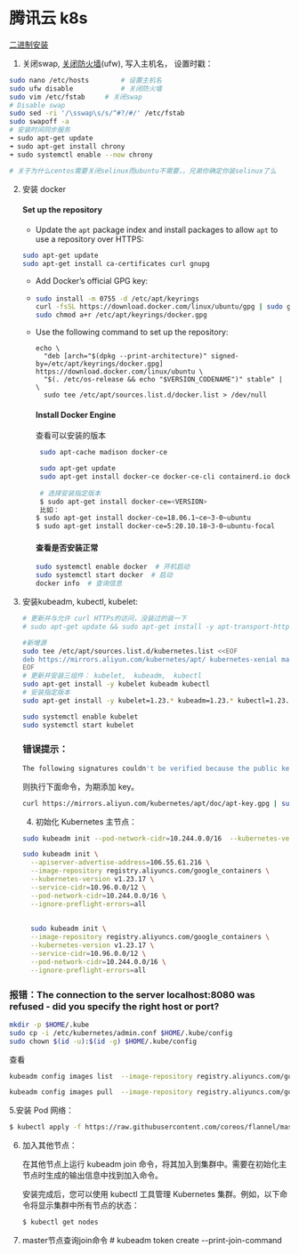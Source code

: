 # 腾讯云  k8s

[二进制安装](https://www.haxi.cc/archives/setup-k8s-1-23-1-cluster-using-binary.html)

1. 关闭swap, [关闭防火墙](https://so.csdn.net/so/search?q=关闭防火墙&spm=1001.2101.3001.7020)(ufw), 写入主机名， 设置时戳：

```sh
sudo nano /etc/hosts    	# 设置主机名
sudo ufw disable			# 关闭防火墙
sudo vim /etc/fstab		# 关闭swap
# Disable swap
sudo sed -ri '/\sswap\s/s/^#?/#/' /etc/fstab
sudo swapoff -a
# 安装时间同步服务
➜ sudo apt-get update
➜ sudo apt-get install chrony
➜ sudo systemctl enable --now chrony

# 关于为什么centos需要关闭selinux而ubuntu不需要，，兄弟你确定你装selinux了么

```

2. 安装 docker

   #### Set up the repository

   * Update the `apt` package index and install packages to allow `apt` to use a repository over HTTPS:

   ```sh
   sudo apt-get update
   sudo apt-get install ca-certificates curl gnupg
   
   ```

   * Add Docker’s official GPG key:
     
   * ```sh
     sudo install -m 0755 -d /etc/apt/keyrings
     curl -fsSL https://download.docker.com/linux/ubuntu/gpg | sudo gpg --dearmor -o /etc/apt/keyrings/docker.gpg
     sudo chmod a+r /etc/apt/keyrings/docker.gpg
     ```

   * Use the following command to set up the repository:

     ````
     echo \
       "deb [arch="$(dpkg --print-architecture)" signed-by=/etc/apt/keyrings/docker.gpg] https://download.docker.com/linux/ubuntu \
       "$(. /etc/os-release && echo "$VERSION_CODENAME")" stable" | \
       sudo tee /etc/apt/sources.list.d/docker.list > /dev/null
     ````
     
     #### Install Docker Engine
     
     
     
      查看可以安装的版本
     
     ```sh
      sudo apt-cache madison docker-ce
     ```
     
     
     
     ```sh
      sudo apt-get update
      sudo apt-get install docker-ce docker-ce-cli containerd.io docker-buildx-plugin docker-compose-plugin
      
      # 选择安装指定版本
      $ sudo apt-get install docker-ce=<VERSION>
      比如：
     $ sudo apt-get install docker-ce=18.06.1~ce~3-0~ubuntu
     $ sudo apt-get install docker-ce=5:20.10.18~3-0~ubuntu-focal
     ```
     
     #### 查看是否安装正常
     
     ```sh
     sudo systemctl enable docker  # 开机启动
     sudo systemctl start docker  # 启动
     docker info  # 查询信息
     ```
     
     

3. 安装kubeadm, kubectl, kubelet:

   ```sh
   # 更新并与允许 curl HTTPs的访问，没装过的装一下
   # sudo apt-get update && sudo apt-get install -y apt-transport-https
   
   #新增源
   sudo tee /etc/apt/sources.list.d/kubernetes.list <<EOF 
   deb https://mirrors.aliyun.com/kubernetes/apt/ kubernetes-xenial main
   EOF
   # 更新并安装三组件： kubelet,  kubeadm,  kubectl
   sudo apt-get install -y kubelet kubeadm kubectl
   # 安装指定版本
   sudo apt-get install -y kubelet=1.23.* kubeadm=1.23.* kubectl=1.23.* --allow-unauthenticated
   
   sudo systemctl enable kubelet
   sudo systemctl start kubelet
   ```
   
   ### 错误提示：
   
   ```sh
   The following signatures couldn't be verified because the public key is not available
   ```
   
   则执行下面命令，为期添加 key。
   
   ```sh
   curl https://mirrors.aliyun.com/kubernetes/apt/doc/apt-key.gpg | sudo apt-key add 
   ```
   
   
   
   4. 初始化 Kubernetes 主节点：
   
   ```sh
   sudo kubeadm init --pod-network-cidr=10.244.0.0/16  --kubernetes-version=v1.23.17 --ignore-preflight-errors=all 
   
   sudo kubeadm init \
     --apiserver-advertise-address=106.55.61.216 \
     --image-repository registry.aliyuncs.com/google_containers \
     --kubernetes-version v1.23.17 \
     --service-cidr=10.96.0.0/12 \
     --pod-network-cidr=10.244.0.0/16 \
     --ignore-preflight-errors=all
     
     
     sudo kubeadm init \
     --image-repository registry.aliyuncs.com/google_containers \
     --kubernetes-version v1.23.17 \
     --service-cidr=10.96.0.0/12 \
     --pod-network-cidr=10.244.0.0/16 \
     --ignore-preflight-errors=all
   ```
   

###  报错：The connection to the server localhost:8080 was refused - did you specify the right host or port?

```sh
mkdir -p $HOME/.kube
sudo cp -i /etc/kubernetes/admin.conf $HOME/.kube/config
sudo chown $(id -u):$(id -g) $HOME/.kube/config
```



查看 

```sh
kubeadm config images list  --image-repository registry.aliyuncs.com/google_containers
```



```sh
kubeadm config images pull  --image-repository registry.aliyuncs.com/google_containers
```

5.安装 Pod 网络：

```sh
$ kubectl apply -f https://raw.githubusercontent.com/coreos/flannel/master/Documentation/kube-flannel.yml
```

6. 加入其他节点：

   在其他节点上运行 kubeadm join 命令，将其加入到集群中。需要在初始化主节点时生成的输出信息中找到加入命令。

   安装完成后，您可以使用 kubectl 工具管理 Kubernetes 集群。例如，以下命令将显示集群中所有节点的状态：

   ```sh
   $ kubectl get nodes
   ```

   

7. master节点查询join命令
   \# kubeadm token create --print-join-command


